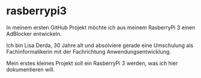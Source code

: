 # rasberrypi3
In meinem ersten GitHub Projekt möchte ich aus meinem RasberryPi 3 einen AdBlocker entwickeln. 

Ich bin Lisa Derda, 30 Jahre alt und absolviere gerade eine Umschulung als Fachinformatikerin mit der Fachrichtung Anwendungsentwicklung. 

Mein erstes kleines Projekt soll ein RasberryPi 3 werden, was ich hier dokumentieren will. 
